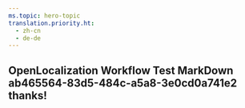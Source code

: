 ```yaml
---
ms.topic: hero-topic
translation.priority.ht: 
  - zh-cn
  - de-de
---
```

## OpenLocalization Workflow Test MarkDown ab465564-83d5-484c-a5a8-3e0cd0a741e2 thanks!
